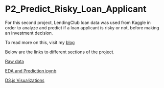 # P2_Predict_Risky_Loan_Applicant

For this second project, LendingClub loan data was used from Kaggle in order to analyze and predict if a loan applicant is risky or not, before making an investment decision.

To read more on this, visit my [blog](https://navinagovindaraj.wordpress.com/)

Below are the links to different sections of the project.

[Raw data](https://www.kaggle.com/wendykan/lending-club-loan-data/data)

[EDA and Prediction ipynb](https://github.com/ngovindaraj/P2_Predict_Risky_Loan_Applicant/blob/master/lendingclub.ipynb)

[D3.js Visualizations]()
